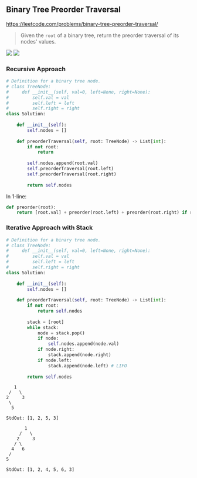 ## Binary Tree Preorder Traversal
https://leetcode.com/problems/binary-tree-preorder-traversal/
> Given the `root` of a binary tree, return the preorder traversal of its nodes' values.

<img src="https://leetcode.com/problems/binary-tree-preorder-traversal/Figures/145_transverse.png" />

<img src="https://miro.medium.com/max/640/0*PaTE01wN4ToA40Co.gif" />

### Recursive Approach

```python
# Definition for a binary tree node.
# class TreeNode:
#     def __init__(self, val=0, left=None, right=None):
#         self.val = val
#         self.left = left
#         self.right = right
class Solution:
    
    def __init__(self):
        self.nodes = []
    
    def preorderTraversal(self, root: TreeNode) -> List[int]:
        if not root:
            return
        
        self.nodes.append(root.val)
        self.preorderTraversal(root.left)
        self.preorderTraversal(root.right)
        
        return self.nodes
```
In 1-line:
```python
def preorder(root):
    return [root.val] + preorder(root.left) + preorder(root.right) if root else []
```

### Iterative Approach with Stack
```python
# Definition for a binary tree node.
# class TreeNode:
#     def __init__(self, val=0, left=None, right=None):
#         self.val = val
#         self.left = left
#         self.right = right
class Solution:
    
    def __init__(self):
        self.nodes = []
    
    def preorderTraversal(self, root: TreeNode) -> List[int]:
        if not root:
            return self.nodes
        
        stack = [root]
        while stack:
            node = stack.pop()
            if node:
                self.nodes.append(node.val)
            if node.right:
                stack.append(node.right)
            if node.left:
                stack.append(node.left) # LIFO
        
        return self.nodes
```

```
   1
 /   \
2     3
 \
  5
  
StdOut: [1, 2, 5, 3]
```

```
       1
     /   \
    2     3
   / \
  4   6
 /
5
  
StdOut: [1, 2, 4, 5, 6, 3]
```
